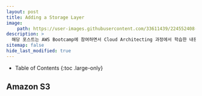```yaml
---
layout: post
title: Adding a Storage Layer
image:
    path: https://user-images.githubusercontent.com/33611439/224552408-9e7cc8ab-aa49-4e4e-b906-d532786045e5.png
description: >
  해당 포스트는 AWS Bootcamp에 참여하면서 Cloud Architecting 과정에서 학습한 내용을 정리한 글입니다.
sitemap: false
hide_last_modified: true
---
```


- Table of Contents
{:toc .large-only}

## Amazon S3

